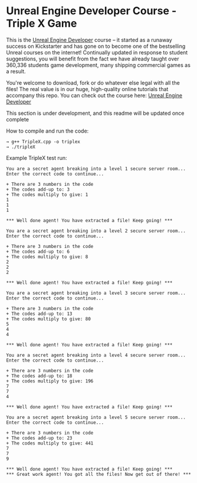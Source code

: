 # Unreal Engine Developer Course - Triple X Game

This is the [Unreal Engine Developer](http://gdev.tv/urcgithub) course – it started as a runaway success on Kickstarter and has gone on to become one of the bestselling Unreal courses on the internet! Continually updated in response to student suggestions, you will benefit from the fact we have already taught over 360,336 students game development, many shipping commercial games as a result.

You're welcome to download, fork or do whatever else legal with all the files! The real value is in our huge, high-quality online tutorials that accompany this repo. You can check out the course here: [Unreal Engine Developer]( http://gdev.tv/urcgithub)

This section is under development, and this readme will be updated once complete

How to compile and run the code:
```
→ g++ TripleX.cpp -o triplex
→ ./tripleX
```

Example TripleX test run:
```
You are a secret agent breaking into a level 1 secure server room...
Enter the correct code to continue...

+ There are 3 numbers in the code
+ The codes add-up to: 3
+ The codes multiply to give: 1
1
1
1

*** Well done agent! You have extracted a file! Keep going! ***

You are a secret agent breaking into a level 2 secure server room...
Enter the correct code to continue...

+ There are 3 numbers in the code
+ The codes add-up to: 6
+ The codes multiply to give: 8
2
2
2

*** Well done agent! You have extracted a file! Keep going! ***

You are a secret agent breaking into a level 3 secure server room...
Enter the correct code to continue...

+ There are 3 numbers in the code
+ The codes add-up to: 13
+ The codes multiply to give: 80
5
4
4

*** Well done agent! You have extracted a file! Keep going! ***

You are a secret agent breaking into a level 4 secure server room...
Enter the correct code to continue...

+ There are 3 numbers in the code
+ The codes add-up to: 18
+ The codes multiply to give: 196
7
7
4

*** Well done agent! You have extracted a file! Keep going! ***

You are a secret agent breaking into a level 5 secure server room...
Enter the correct code to continue...

+ There are 3 numbers in the code
+ The codes add-up to: 23
+ The codes multiply to give: 441
7
7
9

*** Well done agent! You have extracted a file! Keep going! ***
*** Great work agent! You got all the files! Now get out of there! ***
```